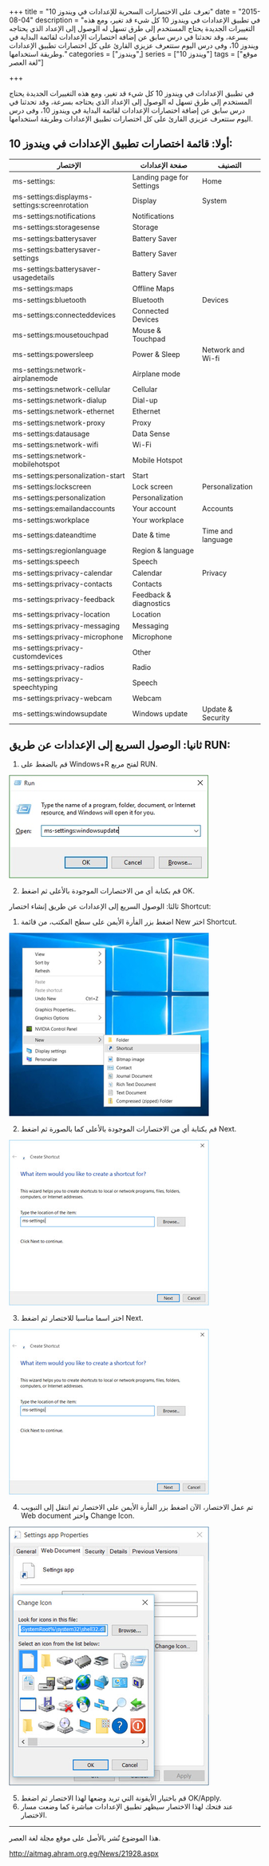+++
title = "تعرف على الاختصارات السحرية للإعدادات في ويندوز 10"
date = "2015-08-04"
description = "في تطبيق الإعدادات في ويندوز 10 كل شيء قد تغير، ومع هذه التغييرات الجديدة يحتاج المستخدم إلى طرق تسهل له الوصول إلى الإعداد الذي يحتاجه بسرعة، وقد تحدثنا في درس سابق عن إضافة اختصارات الإعدادات لقائمة البداية في ويندوز 10، وفى درس اليوم ستتعرف عزيزي القارئ على كل اختصارات تطبيق الإعدادات وطريقة استخدامها."
categories = ["ويندوز",]
series = ["ويندوز 10"]
tags = ["موقع لغة العصر"]

+++

في تطبيق الإعدادات في ويندوز 10 كل شيء قد تغير، ومع هذه التغييرات الجديدة يحتاج المستخدم إلى طرق تسهل له الوصول إلى الإعداد الذي يحتاجه بسرعة، وقد تحدثنا في درس سابق عن إضافة اختصارات الإعدادات لقائمة البداية في ويندوز 10، وفى درس اليوم ستتعرف عزيزي القارئ على كل اختصارات تطبيق الإعدادات وطريقة استخدامها.

## أولا: قائمة اختصارات تطبيق الإعدادات في ويندوز 10:

| الإختصار                                     | صفحة الإعدادات           | التصنيف           |
| --------------------------------------------- | ------------------------- | ----------------- |
| ms-settings:                                  | Landing page for Settings | Home              |
| ms-settings:displayms-settings:screenrotation | Display                   | System            |
| ms-settings:notifications                     | Notifications             |                   |
| ms-settings:storagesense                      | Storage                   |                   |
| ms-settings:batterysaver                      | Battery Saver             |                   |
| ms-settings:batterysaver-settings             | Battery Saver             |                   |
| ms-settings:batterysaver-usagedetails         | Battery Saver             |                   |
| ms-settings:maps                              | Offline Maps              |                   |
| ms-settings:bluetooth                         | Bluetooth                 | Devices           |
| ms-settings:connecteddevices                  | Connected Devices         |                   |
| ms-settings:mousetouchpad                     | Mouse & Touchpad          |                   |
| ms-settings:powersleep                        | Power & Sleep             | Network and Wi-fi |
| ms-settings:network-airplanemode              | Airplane mode             |                   |
| ms-settings:network-cellular                  | Cellular                  |                   |
| ms-settings:network-dialup                    | Dial-up                   |                   |
| ms-settings:network-ethernet                  | Ethernet                  |                   |
| ms-settings:network-proxy                     | Proxy                     |                   |
| ms-settings:datausage                         | Data Sense                |                   |
| ms-settings:network-wifi                      | Wi-Fi                     |                   |
| ms-settings:network-mobilehotspot             | Mobile Hotspot            |                   |
| ms-settings:personalization-start             | Start                     |                   |
| ms-settings:lockscreen                        | Lock screen               | Personalization   |
| ms-settings:personalization                   | Personalization           |                   |
| ms-settings:emailandaccounts                  | Your account              | Accounts          |
| ms-settings:workplace                         | Your workplace            |                   |
| ms-settings:dateandtime                       | Date & time               | Time and language |
| ms-settings:regionlanguage                    | Region & language         |                   |
| ms-settings:speech                            | Speech                    |                   |
| ms-settings:privacy-calendar                  | Calendar                  | Privacy           |
| ms-settings:privacy-contacts                  | Contacts                  |                   |
| ms-settings:privacy-feedback                  | Feedback & diagnostics    |                   |
| ms-settings:privacy-location                  | Location                  |                   |
| ms-settings:privacy-messaging                 | Messaging                 |                   |
| ms-settings:privacy-microphone                | Microphone                |                   |
| ms-settings:privacy-customdevices             | Other                     |                   |
| ms-settings:privacy-radios                    | Radio                     |                   |
| ms-settings:privacy-speechtyping              | Speech                    |                   |
| ms-settings:privacy-webcam                    | Webcam                    |                   |
| ms-settings:windowsupdate                     | Windows update            | Update & Security |

## ثانيا: الوصول السريع إلى الإعدادات عن طريق RUN:

1. قم بالضغط على Windows+R لفتح مربع RUN.

![](images/2015-635742954007724534-772.jpg "1")

2. قم بكتابة أي من الاختصارات الموجودة بالأعلى ثم اضغط OK.

ثالثا: الوصول السريع إلى الإعدادات عن طريق إنشاء اختصار Shortcut:

1. اضغط بزر الفأرة الأيمن على سطح المكتب، من قائمة New اختر Shortcut.

![](images/2015-635742954179130784-913.jpg "2")

2. قم بكتابة أي من الاختصارات الموجودة بالأعلى كما بالصورة ثم اضغط Next.

![](images/2015-635742954379912034-991.jpg "3")

3. اختر اسما مناسبا للاختصار ثم اضغط Next.

![](images/2015-635742954531787034-178.jpg "4")

4. تم عمل الاختصار، الآن اضغط بزر الفأرة الأيمن على الاختصار ثم انتقل إلى التبويب Web document واختر Change Icon.

![](images/2015-635742954709287034-928.jpg "5")

5. قم باختيار الأيقونة التي تريد وضعها لهذا الاختصار ثم اضغط OK/Apply.
6. عند فتحك لهذا الاختصار سيظهر تطبيق الإعدادات مباشرة كما وضعت مسار الاختصار.

---

هذا الموضوع نٌشر باﻷصل على موقع مجلة لغة العصر.

http://aitmag.ahram.org.eg/News/21928.aspx
